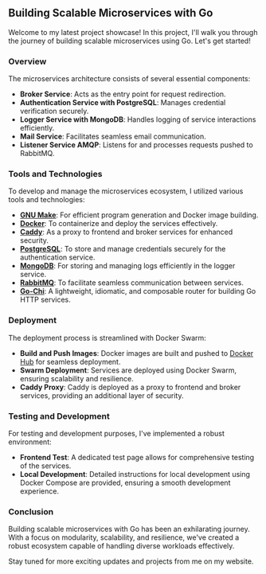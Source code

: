 ## Building Scalable Microservices with Go

Welcome to my latest project showcase! In this project, I'll walk you through the journey of building scalable microservices using Go. Let's get started!

### Overview

The microservices architecture consists of several essential components:

- **Broker Service**: Acts as the entry point for request redirection.
- **Authentication Service with PostgreSQL**: Manages credential verification securely.
- **Logger Service with MongoDB**: Handles logging of service interactions efficiently.
- **Mail Service**: Facilitates seamless email communication.
- **Listener Service AMQP**: Listens for and processes requests pushed to RabbitMQ.

### Tools and Technologies

To develop and manage the microservices ecosystem, I utilized various tools and technologies:

- **[GNU Make](https://www.gnu.org/software/make/)**: For efficient program generation and Docker image building.
- **[Docker](https://www.docker.com/)**: To containerize and deploy the services effectively.
- **[Caddy](https://caddyserver.com/)**: As a proxy to frontend and broker services for enhanced security.
- **[PostgreSQL](https://www.postgresql.org/)**: To store and manage credentials securely for the authentication service.
- **[MongoDB](https://www.mongodb.com/)**: For storing and managing logs efficiently in the logger service.
- **[RabbitMQ](https://www.rabbitmq.com/)**: To facilitate seamless communication between services.
- **[Go-Chi](https://github.com/go-chi/chi)**: A lightweight, idiomatic, and composable router for building Go HTTP services.

### Deployment

The deployment process is streamlined with Docker Swarm:

- **Build and Push Images**: Docker images are built and pushed to [Docker Hub](https://hub.docker.com/) for seamless deployment.
- **Swarm Deployment**: Services are deployed using Docker Swarm, ensuring scalability and resilience.
- **Caddy Proxy**: Caddy is deployed as a proxy to frontend and broker services, providing an additional layer of security.

### Testing and Development

For testing and development purposes, I've implemented a robust environment:

- **Frontend Test**: A dedicated test page allows for comprehensive testing of the services.
- **Local Development**: Detailed instructions for local development using Docker Compose are provided, ensuring a smooth development experience.

### Conclusion

Building scalable microservices with Go has been an exhilarating journey. With a focus on modularity, scalability, and resilience, we've created a robust ecosystem capable of handling diverse workloads effectively.

Stay tuned for more exciting updates and projects from me on my website.
